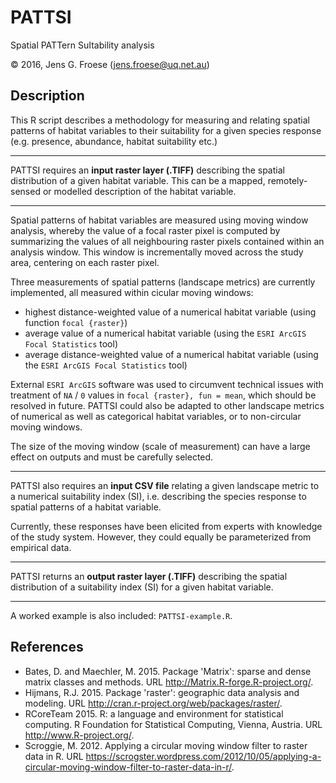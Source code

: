# PATTSI
Spatial PATTern SuItability analysis

© 2016, Jens G. Froese (jens.froese@uq.net.au)

## Description
This R script describes a methodology for measuring and relating spatial patterns of habitat variables to their suitability for a given species response (e.g. presence, abundance, habitat suitability etc.)

---
PATTSI requires an **input raster layer (.TIFF)** describing the spatial distribution of a given habitat variable. This can be a mapped, remotely-sensed or modelled description of the habitat variable.

---
Spatial patterns of habitat variables are measured using moving window analysis, whereby the value of a focal raster pixel is computed by summarizing the values of all neighbouring raster pixels contained within an analysis window. This window is incrementally moved across the study area, centering on each raster pixel.

Three measurements of spatial patterns (landscape metrics) are currently implemented, all measured within cicular moving windows:
* highest distance-weighted value of a numerical habitat variable (using function `focal {raster}`)
* average value of a numerical habitat variable (using the `ESRI ArcGIS Focal Statistics` tool)
* average distance-weighted value of a numerical habitat variable (using the `ESRI ArcGIS Focal Statistics` tool)

External `ESRI ArcGIS` software was used to circumvent technical issues with treatment of `NA` / `0` values in `focal {raster}, fun = mean`, which should be resolved in future. PATTSI could also be adapted to other landscape metrics of numerical as well as categorical habitat variables, or to non-circular moving windows.

The size of the moving window (scale of measurement) can have a large effect on outputs and must be carefully selected.

---
PATTSI also requires an **input CSV file** relating a given landscape metric to a numerical suitability index (SI), i.e. describing the species response to spatial patterns of a habitat variable. 

Currently, these responses have been elicited from experts with knowledge of the study system. However, they could equally be parameterized from empirical data.

---
PATTSI returns an **output raster layer (.TIFF)** describing the spatial distribution of a suitability index (SI) for a given habitat variable.

---
A worked example is also included: `PATTSI-example.R`.

## References
* Bates, D. and Maechler, M. 2015. Package 'Matrix': sparse and dense matrix classes and methods. URL http://Matrix.R-forge.R-project.org/.
* Hijmans, R.J. 2015. Package 'raster': geographic data analysis and modeling. URL http://cran.r-project.org/web/packages/raster/.
* RCoreTeam 2015. R: a language and environment for statistical computing. R Foundation for Statistical Computing, Vienna, Austria. URL http://www.R-project.org/.
* Scroggie, M. 2012. Applying a circular moving window filter to raster data in R. URL https://scrogster.wordpress.com/2012/10/05/applying-a-circular-moving-window-filter-to-raster-data-in-r/.
